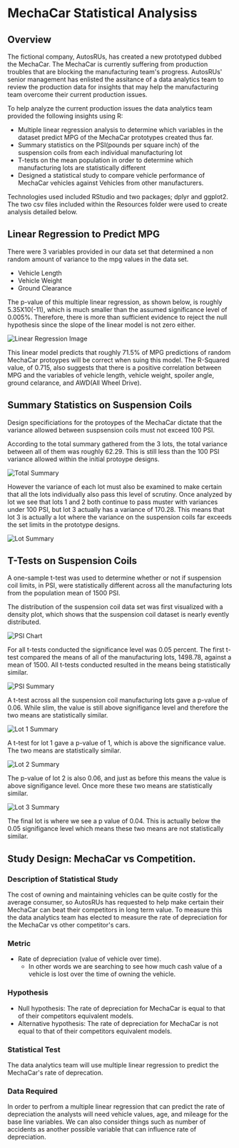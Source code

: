 # MechaCar Statistical Analysiss

## Overview

The fictional company, AutosRUs, has created a new prototyped dubbed the MechaCar. The MechaCar is currently suffering from production troubles that are blocking the manufacturing team's progress. AutosRUs' senior management has enlisted the assitance of a data analytics team to review the production data for insights that may help the manufacturing team overcome their current production issues.

To help analyze the current production issues the data analytics team provided the following insights using R:
- Multiple linear regression analysis to determine which variables in the dataset predict MPG of the MechaCar prototypes created thus far.
- Summary statistics on the PSI(pounds per square inch) of the suspension coils from each individual manufacturing lot
- T-tests on the mean population in order to determine which manufacturing lots are statistically different
- Designed a statistical study to compare vehicle performance of MechaCar vehicles against Vehicles from other manufacturers. 

Technologies used included RStudio and two packages; dplyr and ggplot2. The two csv files included within the Resources folder were used to create analysis detailed below.

## Linear Regression to Predict MPG
There were 3 variables provided in our data set that determined a non random amount of variance to the mpg values in the data set. 

- Vehicle Length
- Vehicle Weight
- Ground Clearance

The p-value of this multiple linear regression, as shown below, is roughly 5.35X10(-11), which is much smaller than the assumed significance level of 0.005%. Therefore, there is more than sufficient evidence to reject the null hypothesis since the slope of the linear model is not zero either.

![Linear Regression Image](https://i.imgur.com/7zzGIqI.png)

This linear model predicts that roughly 71.5% of MPG predictions of random MechaCar protoypes will be correct when suing this model. The R-Squared value, of 0.715, also suggests that there is a positive correlation between MPG and the variables of vehicle length, vehicle weight, spoiler angle, ground celarance, and AWD(All Wheel Drive).

## Summary Statistics on Suspension Coils

Design specificiations for the protoypes of the MechaCar dictate that the variance allowed between suspsension coils must not exceed 100 PSI.

According to the total summary gathered from the 3 lots, the total variance between all of them was roughly 62.29. This is still less than the 100 PSI variance allowed within the initial protoype designs. 

![Total Summary](https://i.imgur.com/yh7PKSN.png)

However the variance of each lot must also be examined to make certain that all the lots individually also pass this level of scrutiny. Once analyzed by lot we see that lots 1 and 2 both continue to pass muster with variances under 100 PSI, but lot 3 actually has a variance of 170.28. This means that lot 3 is actually a lot where the variance on the suspension coils far exceeds the set limits in the prototype designs.

![Lot Summary](https://i.imgur.com/IgOzy2E.png)

## T-Tests on Suspension Coils

A one-sample t-test was used to determine whether or not if suspension coil limits, in PSI, were statistically different across all the manufacturing lots from the population mean of 1500 PSI.

The distribution of the suspension coil data set was first visualized with a density plot, which shows that the suspension coil dataset is nearly evently distributed.

![PSI Chart](https://i.imgur.com/QJzW37s.png)

For all t-tests conducted the significance level was 0.05 percent. The first t-test compared the means of all of the manufacturing lots, 1498.78, against a mean of 1500. All t-tests conducted resulted in the means being statistically similar. 

![PSI Summary](https://i.imgur.com/7ehmniV.png)

A t-test across all the suspension coil manufacturing lots gave a p-value of 0.06. While slim, the value is still above signifigance level and therefore the two means are statistically similar.

![Lot 1 Summary](https://i.imgur.com/Yto3BIK.png)

A t-test for lot 1 gave a p-value of 1, which is above the significance value. The two means are statistically similar.

![Lot 2 Summary](https://i.imgur.com/lzbwwzh.png)

The p-value of lot 2 is also 0.06, and just as before this means the value is above signifigance level. Once more these two means are statistically similar.

![Lot 3 Summary](https://i.imgur.com/HhLrVkz.png)

The final lot is where we see a p value of 0.04. This is actually below the 0.05 signifigance level which means these two means are not statistically similar.

## Study Design: MechaCar vs Competition. 

### Description of Statistical Study

The cost of owning and maintaining vehicles can be quite costly for the average consumer, so AutosRUs has requested to help make certain their MechaCar can beat their competitors in long term value. To measure this the data analytics team has elected to measure the rate of depreciation for the MechaCar vs other competitor's cars.

### Metric

- Rate of depreciation (value of vehicle over time). 
  - In other words we are searching to see how much cash value of a vehicle is lost over the time of owning the vehicle.

### Hypothesis

- Null hypothesis: The rate of depreciation for MechaCar is equal to that of their competitors equivalent models. 
- Alternative hypothesis: The rate of depreciation for MechaCar is not equal to that of their competitors equivalent models.

### Statistical Test

The data analytics team will use multiple linear regression to predict the MechaCar's rate of deprecation.

### Data Required 

In order to perfrom a multiple linear regression that can predict the rate of depreciation the analysts will need vehicle values, age, and mileage for the base line variables. We can also consider things such as number of accidents as another possible variable that can influence rate of depreciation. 

